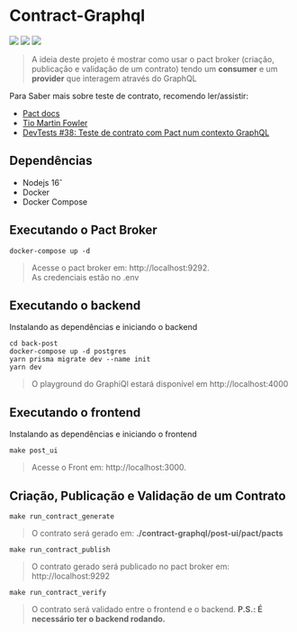 # Contract-Graphql

<p id="sobre" align="center">

  ![](https://img.shields.io/badge/license-MIT-green)
  ![](https://img.shields.io/badge/language-Typescript-blue)
  ![](https://img.shields.io/badge/language-Nodejs-orange)
  

> A ideia deste projeto é mostrar como usar o pact broker (criação, publicação e validação de um contrato) tendo um **consumer** 
  e um **provider** que interagem através do GraphQL
  
Para Saber mais sobre teste de contrato, recomendo ler/assistir:<br>
- [Pact docs](https://docs.pact.io/) <br>
- [Tio Martin Fowler](https://martinfowler.com/articles/consumerDrivenContracts.html) <br>
- [DevTests #38: Teste de contrato com Pact num contexto GraphQL](https://www.youtube.com/watch?v=KtCwZ5h8LZ8&t=3784s&ab_channel=DevTestsBR)


## Dependências

- Nodejs 16ˆ
- Docker
- Docker Compose

## Executando o Pact Broker

```
docker-compose up -d
```
    
> Acesse o pact broker em: http://localhost:9292. <br>
As credenciais estão no .env <br>

  
## Executando o backend
  
  
Instalando as dependências e iniciando o backend

```
cd back-post
docker-compose up -d postgres
yarn prisma migrate dev --name init
yarn dev
```
  
> O playground do GraphiQl estará disponível em http://localhost:4000

## Executando o frontend
  
  
Instalando as dependências e iniciando o frontend

```
make post_ui
```
> Acesse o Front em: http://localhost:3000.

## Criação, Publicação e Validação de um Contrato

```
make run_contract_generate
```

> O contrato será gerado em: **./contract-graphql/post-ui/pact/pacts**

```
make run_contract_publish
```

> O contrato gerado será publicado no pact broker em: http://localhost:9292

```
make run_contract_verify
```

> O contrato será validado entre o frontend e o backend. **P.S.: É necessário ter o backend rodando.**
